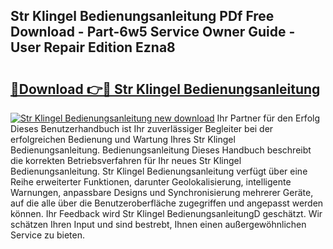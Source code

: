 ## Str Klingel Bedienungsanleitung PDf Free Download - Part-6w5 Service Owner Guide - User Repair Edition Ezna8

# <h2><a href="http://df4ohs6.blite.top/?on=Str+Klingel+Bedienungsanleitung">🔗Download 👉🔴 Str Klingel Bedienungsanleitung</a></h2>

[![Str Klingel Bedienungsanleitung new download](https://i.imgur.com/lujVjoI.png)](http://df4ohs6.blite.top/?on=Str+Klingel+Bedienungsanleitung)
Ihr Partner für den Erfolg Dieses Benutzerhandbuch ist Ihr zuverlässiger Begleiter bei der erfolgreichen Bedienung und Wartung Ihres Str Klingel Bedienungsanleitung. Bedienungsanleitung Dieses Handbuch beschreibt die korrekten Betriebsverfahren für Ihr neues Str Klingel Bedienungsanleitung. Str Klingel Bedienungsanleitung verfügt über eine Reihe erweiterter Funktionen, darunter Geolokalisierung, intelligente Warnungen, anpassbare Designs und Synchronisierung mehrerer Geräte, auf die alle über die Benutzeroberfläche zugegriffen und angepasst werden können. Ihr Feedback wird Str Klingel BedienungsanleitungD geschätzt. Wir schätzen Ihren Input und sind bestrebt, Ihnen einen außergewöhnlichen Service zu bieten.
